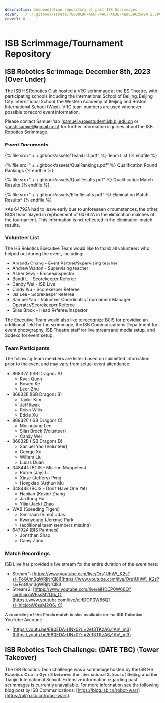 ```yaml
---
description: Documentation repository of past ISB Scrimmages
cover: ../../.gitbook/assets/7868DC9F-A6CF-4AC7-AA3E-4E8E59625A2A 2.JPG
coverY: 0
---
```


# ISB Scrimmage/Tournament Repository

## ISB Robotics Scrimmage: December 8th, 2023 (Over Under)

The ISB HS Robotics Club hosted a VRC scrimmage at the ES Theatre, with participating schools including the International School of Beijing, Beijing City International School, the Western Academy of Beijing and Boston International School (Wuxi). VRC team numbers are used whenever possible to record event information.

Please contact Samuel Yao (samuel.yao@student.isb.bj.edu.cn or yaoshisamuel@gmail.com) for further information inquiries about the ISB Robotics Scrimmage.

### Event Documents

{% file src="../../.gitbook/assets/TeamList.pdf" %}
Team List
{% endfile %}

{% file src="../../.gitbook/assets/QualRankings.pdf" %}
Qualification Round Rankings
{% endfile %}

{% file src="../../.gitbook/assets/QualResults.pdf" %}
Qualification Match Results
{% endfile %}

{% file src="../../.gitbook/assets/ElimResults.pdf" %}
Elimination Match Results\*
{% endfile %}

\*As 64792A had to leave early due to unforeseen circumstances, the other BCIS team played in replacement of 64792A in the elimination matches of the tournament. This information is not reflected in the elimination match results.

### Volunteer List

The HS Robotics Executive Team would like to thank all volunteers who helped out during the event, including:

* Amanda Chang - Event Partner/Supervising teacher
* Andrew Walton - Supervising teacher
* Asher Sevy - Emcee/inspector
* Bandi Li - Scorekeeper Referee
* Candy Wei - ISB Live
* Cindy Wu - Scorekeeper Referee
* Jia Lee - Scorekeeper Referee
* Samuel Yao - Volunteer Coordinator/Tournament Manager Operator/Scorekeeper Referee
* Silas Brock - Head Referee/Inspector

The Executive Team would also like to recognize BCIS for providing an additional field for the scrimmage, the ISB Communications Department for event photography, ISB Theatre staff for live stream and media setup, and Sodexo for event setup.

### Team Participants

The following team members are listed based on submitted information prior to the event and may vary from actual event attendance:

* 86832A (ISB Dragons A)
  * Ryan Quon
  * Bowen Ke
  * Leon Zhu
* 86832B (ISB Dragons B)
  * Taylor Kim
  * Jeff Kwak
  * Robin Wills
  * Eddie Xu
* 86832C (ISB Dragons C)
  * Myungjung Lee
  * Silas Brock (Volunteer)
  * Candy Wei
* 86832D (ISB Dragons D)
  * Samuel Yao (Volunteer)
  * George Xu
  * William Liu
  * Lucas Duan
* 34844A (BCIS - Mission Muppeters)
  * Runjie (Jay) Li&#x20;
  * Xinze (Jeffery) Peng&#x20;
  * Hongxiao (Arthur) Mu
* 34844B (BCIS - Don't Have One Yet)
  * Haotian (Kevin) Zhang&#x20;
  * Jia Rong Hu&#x20;
  * Yijia (Jack) Zhao
* WAB (Speeding Tigers)&#x20;
  * Simhraan (Simo) Udas&#x20;
  * Kwanyoung (Jeremy) Park
  * (additional team members missing)
* 64792A (BIS Panthers)
  * Jonathan Shao
  * Carey Zhou

### Match Recordings

ISB Live has provided a live stream for the entire duration of the event here:

* Stream 1: [https://www.youtube.com/live/Ors1UHW\_K2s?si=FoGUm3gWRjNrQl8i](https://www.youtube.com/live/Ors1UHW\_K2s?si=FoGUm3gWRjNrQl8i)
* Stream 2: [https://www.youtube.com/live/eiHDOP0W66Q?si=hIcjdoW6ssM2Q6\_C](https://www.youtube.com/live/eiHDOP0W66Q?si=hIcjdoW6ssM2Q6\_C)

A recording of the Finals match is also available on the ISB Robotics YouTube Account:

* [https://youtu.be/E8QEDA-UNx0?si=2ef3TKzA6y1An\_m3](https://youtu.be/E8QEDA-UNx0?si=2ef3TKzA6y1An\_m3)

## ISB Robotics Tech Challenge: (DATE TBC) (Tower Takeover)

The ISB Robotics Tech Challenge was a scrimmage hosted by the ISB HS Robotics Club in Gym 3 between the International School of Beijing and the Tianjin International School. Extensive information regarding past scrimmages is currently unavailable. For more information see the following blog post by ISB Communications: [https://blog.isb.cn/robot-wars](https://blog.isb.cn/robot-wars).
